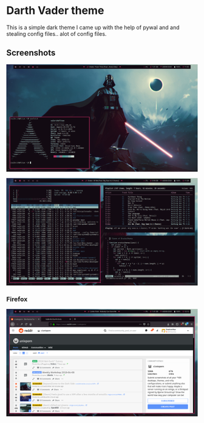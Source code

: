 # Darth Vader theme

This is a simple dark theme I came up with the help of pywal and and stealing config files.. alot of config files.

##  Screenshots

![alt text](https://github.com/Valkrith/Darth-Dots/blob/master/screen.png)

![alt text](https://github.com/Valkrith/Darth-Dots/blob/master/screenshot.png)

### Firefox
![alt text](https://github.com/Valkrith/Darth-Dots/blob/master/screenshot-firefox.png)